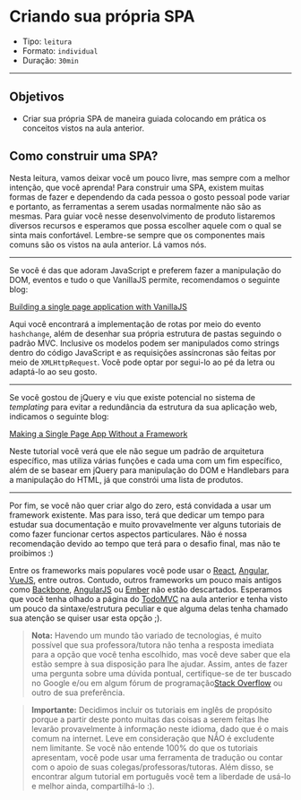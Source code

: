 # Criando sua própria SPA

- Tipo: `leitura`
- Formato: `individual`
- Duração: `30min`

***

## Objetivos

- Criar sua própria SPA de maneira guiada colocando em prática os conceitos vistos na aula anterior.

## Como construir uma SPA?

Nesta leitura, vamos deixar você um pouco livre, mas sempre com a melhor intenção, que você aprenda! Para construir uma SPA, existem muitas formas de fazer e dependendo da cada pessoa o gosto pessoal pode variar e portanto, as ferramentas a serem usadas normalmente não são as mesmas. Para guiar você nesse desenvolvimento de produto listaremos diversos recursos e esperamos que possa escolher aquele com o qual se sinta mais confortável. Lembre-se sempre que os componentes mais comuns são os vistos na aula anterior. Lá vamos nós.

***

Se você é das que adoram JavaScript e preferem fazer a manipulação do DOM, eventos e tudo o que VanillaJS permite, recomendamos o seguinte blog:

[Building a single page application with VanillaJS](https://dev.to/vinay20045/building-a-single-page-application-with-vanilla-js)

Aqui você encontrará a implementação de rotas por meio do evento `hashchange`, além de desenhar sua própria estrutura de pastas seguindo o padrão MVC. Inclusive os modelos podem ser manipulados como strings dentro do código JavaScript e as requisições assíncronas são feitas por meio de `XMLHttpRequest`. Você pode optar por segui-lo ao pé da letra ou adaptá-lo ao seu gosto.

***

Se você gostou de jQuery e viu que existe potencial no sistema de *templating* para evitar a redundância da estrutura da sua aplicação web, indicamos o seguinte blog:

[Making a Single Page App Without a Framework](https://tutorialzine.com/2015/02/single-page-app-without-a-framework)

Neste tutorial você verá que ele não segue um padrão de arquitetura específico, mas utiliza várias funções e cada uma com um fim específico, além de se basear em jQuery para manipulação do DOM e Handlebars para a manipulação do HTML, já que constrói uma lista de produtos.

***

Por fim, se você não quer criar algo do zero, está convidada a usar um framework existente. Mas para isso, terá que dedicar um tempo para estudar sua documentação e muito provavelmente ver alguns tutoriais de como fazer funcionar certos aspectos particulares. Não é nossa recomendação devido ao tempo que terá para o desafio final, mas não te proibimos :)

Entre os frameworks mais populares você pode usar o [React](https://reactjs.org/), [Angular](https://angular.io/), [VueJS](https://vuejs.org/), entre outros. Contudo, outros frameworks um pouco mais antigos como [Backbone](http://backbonejs.org/), [AngularJS](https://angularjs.org/) ou [Ember](https://www.emberjs.com/) não estão descartados. Esperamos que você tenha olhado a página do [TodoMVC](http://todomvc.com/) na aula anterior e tenha visto um pouco da sintaxe/estrutura peculiar e que alguma delas tenha chamado sua atenção se quiser usar esta opção ;).

> **Nota:** Havendo um mundo tão variado de tecnologias, é muito possível que sua professora/tutora não tenha a resposta imediata para a opção que você tenha escolhido, mas você deve saber que ela estão sempre à sua disposição para lhe ajudar. Assim, antes de fazer uma pergunta sobre uma dúvida pontual, certifique-se de ter buscado no Google e/ou em algum fórum de programação[Stack Overflow](https://es.stackoverflow.com/) ou outro de sua preferência.

> **Importante:** Decidimos incluir os tutoriais em inglês de propósito porque a partir deste ponto muitas das coisas a serem feitas lhe levarão provavelmente à informação neste idioma, dado que é o mais comum na internet. Leve em consideração que NÃO é excludente nem limitante. Se você não entende 100% do que os tutoriais apresentam, você pode usar uma ferramenta de tradução ou contar com o apoio de suas colegas/professoras/tutoras. Além disso, se encontrar algum tutorial em português você tem a liberdade de usá-lo e melhor ainda, compartilhá-lo :).
